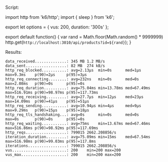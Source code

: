 Script:

import http from 'k6/http';
import { sleep } from 'k6';

export let options = {
  vus: 200,
  duration: '300s'
};

export default function() {
  var rand = Math.floor(Math.random() * 9999999)
  http.get(`http://localhost:3010/api/products?id=${rand}`);
}

Results:

    data_received..............: 345 MB 1.2 MB/s
    data_sent..................: 82 MB  274 kB/s
    http_req_blocked...........: avg=2.13µs  min=0s      med=1µs     max=9.3ms    p(90)=2µs     p(95)=3µs
    http_req_connecting........: avg=232ns   min=0s      med=0s      max=2.08ms   p(90)=0s      p(95)=0s
    http_req_duration..........: avg=75.04ms min=13.78ms med=67.49ms max=516.91ms p(90)=98.97ms p(95)=117.73ms
    http_req_receiving.........: avg=27.7µs  min=12µs    med=23µs    max=14.09ms  p(90)=41µs    p(95)=51µs
    http_req_sending...........: avg=10.94µs min=4µs     med=9µs     max=9.29ms   p(90)=15µs    p(95)=18µs
    http_req_tls_handshaking...: avg=0s      min=0s      med=0s      max=0s       p(90)=0s      p(95)=0s
    http_req_waiting...........: avg=75ms    min=13.67ms med=67.46ms max=516.86ms p(90)=98.92ms p(95)=117.69ms
    http_reqs..................: 799015 2662.208856/s
    iteration_duration.........: avg=75.09ms min=15ms    med=67.54ms max=516.98ms p(90)=99.03ms p(95)=117.8ms
    iterations.................: 799015 2662.208856/s
    vus........................: 200    min=200 max=200
    vus_max....................: 200    min=200 max=200